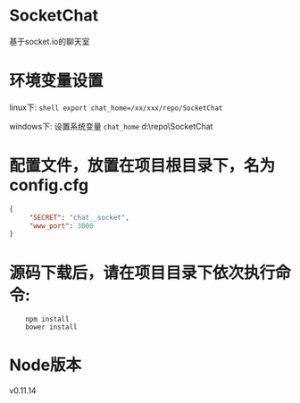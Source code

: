 SocketChat
==========
基于socket.io的聊天室

环境变量设置
======
linux下:
    ```shell
    export chat_home=/xx/xxx/repo/SocketChat
    ```

windows下:
    设置系统变量 `chat_home`
    d:\repo\SocketChat

配置文件，放置在项目根目录下，名为 config.cfg
======
```JSON
{
     "SECRET": "chat__socket",
     "www_port": 3000
}
```
源码下载后，请在项目目录下依次执行命令:
=====
```shell
    npm install
    bower install
```
Node版本
=====
v0.11.14


